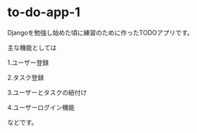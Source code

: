 # to-do-app-1

Djangoを勉強し始めた頃に練習のために作ったTODOアプリです。

主な機能としては

1.ユーザー登録

2.タスク登録

3.ユーザーとタスクの紐付け

4.ユーザーログイン機能

などです。
